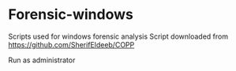 # Forensic-windows
Scripts used for windows forensic analysis
Script downloaded from https://github.com/SherifEldeeb/COPP

Run as administrator
